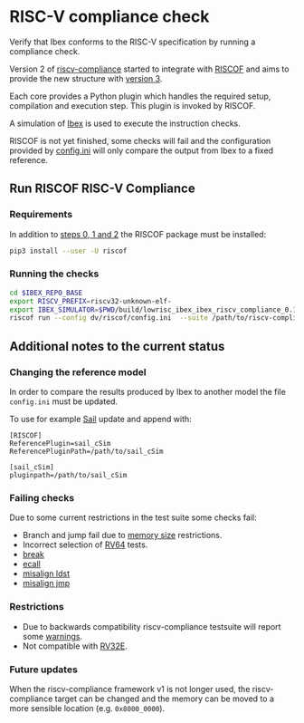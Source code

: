 # RISC-V compliance check

Verify that Ibex conforms to the RISC-V specification by running a compliance
check.

Version 2 of [riscv-compliance](https://github.com/riscv/riscv-compliance)
started to integrate with [RISCOF](https://gitlab.com/incoresemi/riscof) and
aims to provide the new structure with [version
3](https://github.com/riscv/riscv-compliance/issues/165#issuecomment-760121860).

Each core provides a Python plugin which handles the required setup,
compilation and execution step. This plugin is invoked by RISCOF.

A simulation of [Ibex](../riscv_compliance/README.md) is used to execute the
instruction checks.

RISCOF is not yet finished, some checks will fail and the configuration
provided by [config.ini](config.ini) will only compare the output from Ibex
to a fixed reference.

## Run RISCOF RISC-V Compliance

### Requirements

In addition to [steps 0, 1 and
2](../riscv_compliance/README.md#how-to-run-risc-v-compliance-on-ibex) the
RISCOF package must be installed:

```sh
pip3 install --user -U riscof
```

### Running the checks

```sh
cd $IBEX_REPO_BASE
export RISCV_PREFIX=riscv32-unknown-elf-
export IBEX_SIMULATOR=$PWD/build/lowrisc_ibex_ibex_riscv_compliance_0.1/sim-verilator/Vibex_riscv_compliance
riscof run --config dv/riscof/config.ini  --suite /path/to/riscv-compliance/riscv-test-suite --no-browser
```

## Additional notes to the current status

### Changing the reference model

In order to compare the results produced by Ibex to another model the file
`config.ini` must be updated.

To use for example [Sail](https://github.com/rems-project/sail-riscv) update
and append with:

```
[RISCOF]
ReferencePlugin=sail_cSim
ReferencePluginPath=/path/to/sail_cSim

[sail_cSim]
pluginpath=/path/to/sail_cSim
```

### Failing checks

Due to some current restrictions in the test suite some checks fail:
- Branch and jump fail due to
  [memory size](https://github.com/riscv/riscv-compliance/issues/157)
  restrictions.
- Incorrect selection of
  [RV64](https://github.com/riscv/riscv-compliance/pull/168) tests.
- [break](https://github.com/riscv/riscv-compliance/issues/145)
- [ecall](https://github.com/riscv/riscv-compliance/issues/146)
- [misalign ldst](https://github.com/riscv/riscv-compliance/issues/147)
- [misalign jmp](https://github.com/riscv/riscv-compliance/issues/148)


### Restrictions

- Due to backwards compatibility riscv-compliance testsuite will report some
  [warnings](https://github.com/riscv/riscv-compliance/issues/169).
- Not compatible with
  [RV32E](https://github.com/riscv/riscv-compliance/issues/142).


### Future updates

When the riscv-compliance framework v1 is not longer used, the riscv-compliance
target can be changed and the memory can be moved to a more sensible location
(e.g. `0x8000_0000`).
